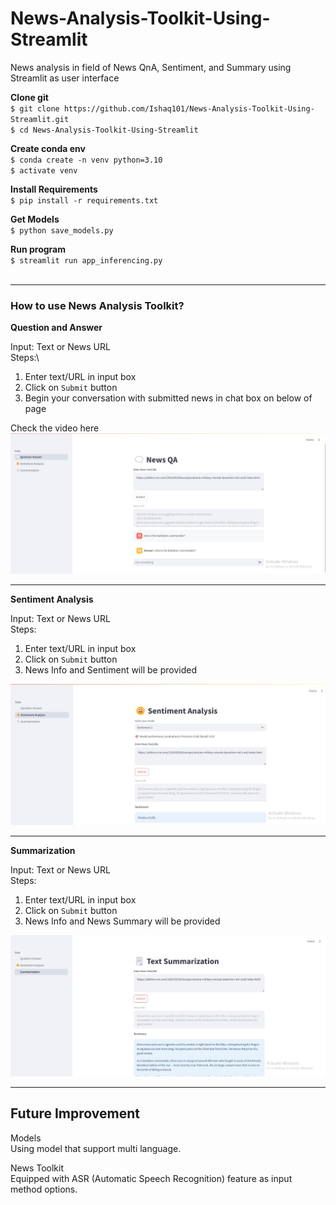# News-Analysis-Toolkit-Using-Streamlit
News analysis in field of News QnA, Sentiment, and Summary using Streamlit as user interface

**Clone git** \
`$ git clone https://github.com/Ishaq101/News-Analysis-Toolkit-Using-Streamlit.git` \
`$ cd News-Analysis-Toolkit-Using-Streamlit` 

**Create conda env** \
`$ conda create -n venv python=3.10` \
`$ activate venv`

**Install Requirements** \
`$ pip install -r requirements.txt`

**Get Models** \
`$ python save_models.py`

**Run program** \
`$ streamlit run app_inferencing.py`
<br><br>

----
<h3>How to use News Analysis Toolkit?</h3>

<caption><b>Question and Answer</b></caption>

Input: Text or News URL\
Steps:\
1. Enter text/URL in input box
2. Click on `Submit` button
3. Begin your conversation with submitted news in chat box on below of page

Check the video here
[![QnA](./images/qna.jpeg)](./videos/QnA.mp4)

---

<caption><b>Sentiment Analysis</b></caption>

Input: Text or News URL\
Steps: 
1. Enter text/URL in input box
2. Click on `Submit` button
3. News Info and Sentiment will be provided

[![Sentiment Analysis](./images/sentiment.jpeg)](./videos/Sentiment_Analysis.mp4)

---

<caption><b>Summarization</b></caption>

Input: Text or News URL\
Steps: 
1. Enter text/URL in input box
2. Click on `Submit` button
3. News Info and News Summary will be provided

[![Summarization](./images/summarization.jpeg)](./videos/Summarization.mp4)

---

## Future Improvement
Models \
Using model that support multi language.

News Toolkit \
Equipped with ASR (Automatic Speech Recognition) feature as input method options.
